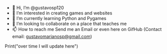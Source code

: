 - 👋 Hi, I’m @gustavosp120
- 👀 I’m interested in creating games and websites
- 🌱 I’m currently learning Python and Pygames
- 💞️ I’m looking to collaborate on a place that teaches me
- 📫 How to reach me Send me an Email or even here on GifHub (Contact email: gustavomarianosp@gmail.com)

Print("over time I will update here")

<!---
gustavosp120/gustavosp120 is a ✨ special ✨ repository because its `README.md` (this file) appears on your GitHub profile.
You can click the Preview link to take a look at your changes.
--->
